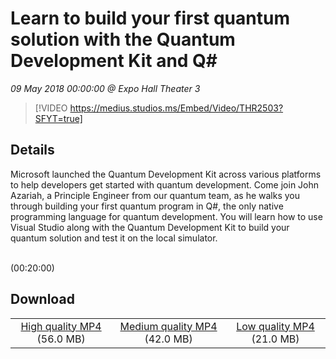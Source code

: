 # Learn to build your first quantum solution with the Quantum Development Kit and Q#

*09 May 2018 00:00:00 @ Expo Hall Theater 3*

> [!VIDEO https://medius.studios.ms/Embed/Video/THR2503?SFYT=true]

## Details

<p>Microsoft launched the Quantum Development Kit across various platforms to help developers get started with quantum development. Come join John Azariah, a Principle Engineer from our quantum team, as he walks you through building your first quantum program in Q#, the only native programming language for quantum development. You will learn how to use Visual Studio along with the Quantum Development Kit to build your quantum solution and test it on the local simulator.</p><div id="selenium-highlight">&nbsp;</div> (00:20:00)

## Download

||||
|:--:|:----:|:-:|
|[High quality MP4](https://sec.ch9.ms/ch9/6793/ef0ce777-e846-476b-bafb-4837a8116793/THR2503_high.mp4) (56.0 MB)|[Medium quality MP4](https://sec.ch9.ms/ch9/6793/ef0ce777-e846-476b-bafb-4837a8116793/THR2503_mid.mp4) (42.0 MB)|[Low quality MP4](https://sec.ch9.ms/ch9/6793/ef0ce777-e846-476b-bafb-4837a8116793/THR2503.mp4) (21.0 MB)|